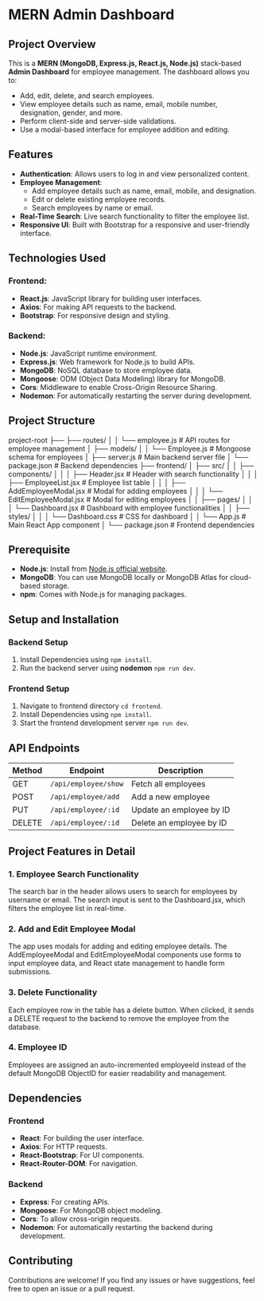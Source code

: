 # MERN Admin Dashboard

## Project Overview

This is a **MERN (MongoDB, Express.js, React.js, Node.js)** stack-based **Admin Dashboard** for employee management. The dashboard allows you to:

- Add, edit, delete, and search employees.
- View employee details such as name, email, mobile number, designation, gender, and more.
- Perform client-side and server-side validations.
- Use a modal-based interface for employee addition and editing.

## Features

- **Authentication**: Allows users to log in and view personalized content.
- **Employee Management**: 
  - Add employee details such as name, email, mobile, and designation.
  - Edit or delete existing employee records.
  - Search employees by name or email.
- **Real-Time Search**: Live search functionality to filter the employee list.
- **Responsive UI**: Built with Bootstrap for a responsive and user-friendly interface.

## Technologies Used

### Frontend:
- **React.js**: JavaScript library for building user interfaces.
- **Axios**: For making API requests to the backend.
- **Bootstrap**: For responsive design and styling.

### Backend:
- **Node.js**: JavaScript runtime environment.
- **Express.js**: Web framework for Node.js to build APIs.
- **MongoDB**: NoSQL database to store employee data.
- **Mongoose**: ODM (Object Data Modeling) library for MongoDB.
- **Cors**: Middleware to enable Cross-Origin Resource Sharing.
- **Nodemon**: For automatically restarting the server during development.

## Project Structure

project-root
├── ├── routes/
│   │   └── employee.js      # API routes for employee management
│   ├── models/
│   │   └── Employee.js      # Mongoose schema for employees
│   ├── server.js            # Main backend server file
│   └── package.json         # Backend dependencies
├── frontend/
│   ├── src/
│   │   ├── components/
│   │   │   ├── Header.jsx         # Header with search functionality
│   │   │   ├── EmployeeList.jsx   # Employee list table
│   │   │   ├── AddEmployeeModal.jsx # Modal for adding employees
│   │   │   └── EditEmployeeModal.jsx # Modal for editing employees
│   │   ├── pages/
│   │   │   └── Dashboard.jsx      # Dashboard with employee functionalities
│   │   ├── styles/
│   │   │   └── Dashboard.css      # CSS for dashboard
│   │   └── App.js                 # Main React App component
│   └── package.json               # Frontend dependencies


## Prerequisite
- **Node.js**: Install from [Node.js official website](https://nodejs.org/).
- **MongoDB**: You can use MongoDB locally or MongoDB Atlas for cloud-based storage.
- **npm**: Comes with Node.js for managing packages.

## Setup and Installation

### Backend Setup
1. Install Dependencies using `npm install`.
2. Run the backend server using **nodemon** `npm run dev`.

### Frontend Setup
1. Navigate to frontend directory `cd frontend`.
2. Install Dependencies using `npm install`.
3. Start the frontend development server `npm run dev`.

## API Endpoints

| Method | Endpoint             | Description                    |
|--------|----------------------|--------------------------------|
| GET    | `/api/employee/show` | Fetch all employees            |
| POST   | `/api/employee/add`  | Add a new employee             |
| PUT    | `/api/employee/:id`  | Update an employee by ID       |
| DELETE | `/api/employee/:id`  | Delete an employee by ID       |

## Project Features in Detail

### 1. Employee Search Functionality
The search bar in the header allows users to search for employees by username or email. The search input is sent to the Dashboard.jsx, which filters the employee list in real-time.

### 2. Add and Edit Employee Modal
The app uses modals for adding and editing employee details. The AddEmployeeModal and EditEmployeeModal components use forms to input employee data, and React state management to handle form submissions.

### 3. Delete Functionality
Each employee row in the table has a delete button. When clicked, it sends a DELETE request to the backend to remove the employee from the database.

### 4. Employee ID
Employees are assigned an auto-incremented employeeId instead of the default MongoDB ObjectID for easier readability and management.

## Dependencies

### Frontend
- **React**: For building the user interface.
- **Axios**: For HTTP requests.
- **React-Bootstrap**: For UI components.
- **React-Router-DOM**: For navigation.

### Backend
- **Express**: For creating APIs.
- **Mongoose**: For MongoDB object modeling.
- **Cors**: To allow cross-origin requests.
- **Nodemon**: For automatically restarting the backend during 
development.

## Contributing

Contributions are welcome! If you find any issues or have suggestions, feel free to open an issue or a pull request.
